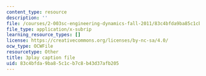 ```yaml
---
content_type: resource
description: ''
file: /courses/2-003sc-engineering-dynamics-fall-2011/83c4bfda9ba85c1cb7c8b43d37afb205_fK9AGvLf3yw.vtt
file_type: application/x-subrip
learning_resource_types: []
license: https://creativecommons.org/licenses/by-nc-sa/4.0/
ocw_type: OCWFile
resourcetype: Other
title: 3play caption file
uid: 83c4bfda-9ba8-5c1c-b7c8-b43d37afb205
---
```

